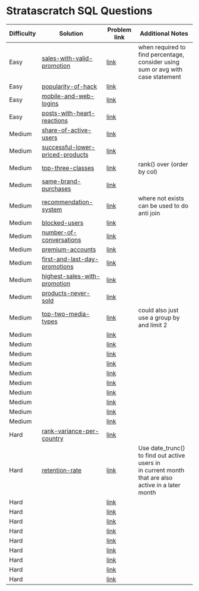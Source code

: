 # Stratascratch SQL Questions

| Difficulty | Solution                                                                      | Problem link                                                                                                          | Additional Notes                                                                                          |
|------------|-------------------------------------------------------------------------------|-----------------------------------------------------------------------------------------------------------------------|-----------------------------------------------------------------------------------------------------------|
| Easy       | [sales-with-valid-promotion](meta/sales-with-valid-promotion.sql)             | [link](https://platform.stratascratch.com/coding/2069-sales-with-valid-promotion?code_type=1)                         | when required to find percentage, <br/>consider using sum or avg with case statement                      |
| Easy       | [popularity-of-hack](meta/popularity-of-hack.sql)                             | [link](https://platform.stratascratch.com/coding/10061-popularity-of-hack?code_type=1)                                |                                                                                                           |
| Easy       | [mobile-and-web-logins](meta/mobile-and-web-logins.sql)                       | [link](https://platform.stratascratch.com/coding/2080-mobile-and-web-logins?code_type=1)                              |                                                                                                           |
| Easy       | [posts-with-heart-reactions](meta/posts-with-heart-reactions.sql)             | [link](https://platform.stratascratch.com/coding/10087-find-all-posts-which-were-reacted-to-with-a-heart?code_type=1) |                                                                                                           |
| Medium     | [share-of-active-users](meta/share-of-active-users.sql)                       | [link](https://platform.stratascratch.com/coding/2005-share-of-active-users?code_type=1)                              |                                                                                                           |
| Medium     | [successful-lower-priced-products](meta/successful-lower-priced-products.sql) | [link](https://platform.stratascratch.com/coding/2005-share-of-active-users?code_type=1)                              |                                                                                                           |
| Medium     | [top-three-classes](meta/top-three-classes.sql)                               | [link](https://platform.stratascratch.com/coding/2005-share-of-active-users?code_type=1)                              | rank() over (order by col)                                                                                |
| Medium     | [same-brand-purchases](meta/same-brand-purchases.sql)                         | [link](https://platform.stratascratch.com/coding/2071-customers-with-specific-brands?code_type=1)                     |                                                                                                           |
| Medium     | [recommendation-system](meta/recommendation-system.sql)                       | [link](https://platform.stratascratch.com/coding/2081-recommendation-system?code_type=1)                              | where not exists can be used to do anti join                                                              |
| Medium     | [blocked-users](meta/blocked-users.sql)                                       | [link](https://platform.stratascratch.com/coding/2084-blocked-users?code_type=1)                                      |                                                                                                           |
| Medium     | [number-of-conversations](meta/number-of-conversations.sql)                   | [link](https://platform.stratascratch.com/coding/2086-number-of-conversations?code_type=1)                            |                                                                                                           |
| Medium     | [premium-accounts](meta/premium-accounts.sql)                                 | [link](https://platform.stratascratch.com/coding/2097-premium-acounts?code_type=1)                                    |                                                                                                           |
| Medium     | [first-and-last-day-promotions](meta/first-and-last-day-promotions.sql)       | [link](https://platform.stratascratch.com/coding/2120-first-and-last-day?code_type=1)                                 |                                                                                                           |
| Medium     | [highest-sales-with-promotion](meta/highest-sales-with-promotion.sql)         | [link](https://platform.stratascratch.com/coding/2121-highest-sales-with-promotions?code_type=1)                      |                                                                                                           |
| Medium     | [products-never-sold](meta/products-never-sold.sql)                           | [link](https://platform.stratascratch.com/coding/2122-products-never-sold?code_type=1)                                |                                                                                                           |
| Medium     | [top-two-media-types](meta/top-two-media-types.sql)                           | [link](https://platform.stratascratch.com/coding/2124-top-two-media-types?code_type=1)                                | could also just use a group by and limit 2                                                                |
| Medium     | [](meta/)                                                                     | [link]()                                                                                                              |                                                                                                           |
| Medium     | [](meta/)                                                                     | [link]()                                                                                                              |                                                                                                           |
| Medium     | [](meta/)                                                                     | [link]()                                                                                                              |                                                                                                           |
| Medium     | [](meta/)                                                                     | [link]()                                                                                                              |                                                                                                           |
| Medium     | [](meta/)                                                                     | [link]()                                                                                                              |                                                                                                           |
| Medium     | [](meta/)                                                                     | [link]()                                                                                                              |                                                                                                           |
| Medium     | [](meta/)                                                                     | [link]()                                                                                                              |                                                                                                           |
| Medium     | [](meta/)                                                                     | [link]()                                                                                                              |                                                                                                           |
| Medium     | [](meta/)                                                                     | [link]()                                                                                                              |                                                                                                           |
| Medium     | [](meta/)                                                                     | [link]()                                                                                                              |                                                                                                           |
| Hard       | [rank-variance-per-country](meta/rank-variance-per-country.sql)               | [link](https://platform.stratascratch.com/coding/2007-rank-variance-per-country/solutions?code_type=1)                |                                                                                                           |
| Hard       | [retention-rate](meta/retention-rate.sql)                                     | [link](https://platform.stratascratch.com/coding/2053-retention-rate?code_type=1)                                     | Use date_trunc() to find out active users in  <br/>in current month that are also active in a later month |
| Hard       | [](meta/)                                                                     | [link]()                                                                                                              |                                                                                                           |
| Hard       | [](meta/)                                                                     | [link]()                                                                                                              |                                                                                                           |
| Hard       | [](meta/)                                                                     | [link]()                                                                                                              |                                                                                                           |
| Hard       | [](meta/)                                                                     | [link]()                                                                                                              |                                                                                                           |
| Hard       | [](meta/)                                                                     | [link]()                                                                                                              |                                                                                                           |
| Hard       | [](meta/)                                                                     | [link]()                                                                                                              |                                                                                                           |
| Hard       | [](meta/)                                                                     | [link]()                                                                                                              |                                                                                                           |
| Hard       | [](meta/)                                                                     | [link]()                                                                                                              |                                                                                                           |
| Hard       | [](meta/)                                                                     | [link]()                                                                                                              |                                                                                                           |
